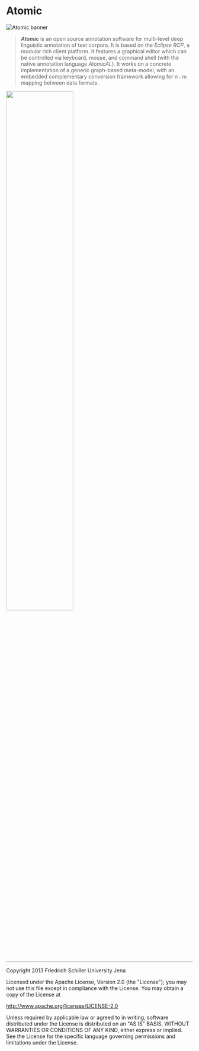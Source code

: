Atomic
======

![Atomic banner](http://www.personal.uni-jena.de/~fo32hup/atomic/img/atomic_banner.png)

> ***Atomic*** is an open source annotation software for multi-level deep linguistic annotation of text corpora. It is based on the *Eclipse RCP*, a modular rich client platform. It features a graphical editor which can be controlled via keyboard, mouse, and command shell (with the native annotation language *AtomicAL*). It works on a concrete implementation of a generic graph-based meta-model, with an embedded complementary conversion framework allowing for n : m mapping between data formats.

<img src="http://www.personal.uni-jena.de/~fo32hup/atomic/img/screenshot.png" border="0" width="60%">

---

   Copyright 2013 Friedrich Schiller University Jena

   Licensed under the Apache License, Version 2.0 (the "License");
   you may not use this file except in compliance with the License.
   You may obtain a copy of the License at

   http://www.apache.org/licenses/LICENSE-2.0

   Unless required by applicable law or agreed to in writing, software
   distributed under the License is distributed on an "AS IS" BASIS,
   WITHOUT WARRANTIES OR CONDITIONS OF ANY KIND, either express or implied.
   See the License for the specific language governing permissions and
   limitations under the License.
